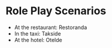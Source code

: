 
# Role Play Scenarios

- At the restaurant: Restoranda
- In the taxi: Takside
- At the hotel: Otelde
